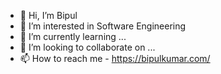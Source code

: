 - 👋 Hi, I’m Bipul
- 👀 I’m interested in Software Engineering
- 🌱 I’m currently learning ...
- 💞️ I’m looking to collaborate on ...
- 📫 How to reach me - https://bipulkumar.com/

<!---
bipul93/bipul93 is a ✨ special ✨ repository because its `README.md` (this file) appears on your GitHub profile.
You can click the Preview link to take a look at your changes.
--->
